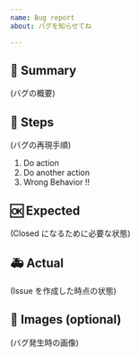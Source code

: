 ```yaml
---
name: Bug report
about: バグを知らせてね

---
```


## 🐛 Summary

(バグの概要)

## 👀 Steps

(バグの再現手順)

1. Do action
2. Do another action
3. Wrong Behavior !!

## 🆗 Expected

(Closed になるために必要な状態)

## 🚑 Actual

(Issue を作成した時点の状態)

## 📎 Images (optional)

(バグ発生時の画像)